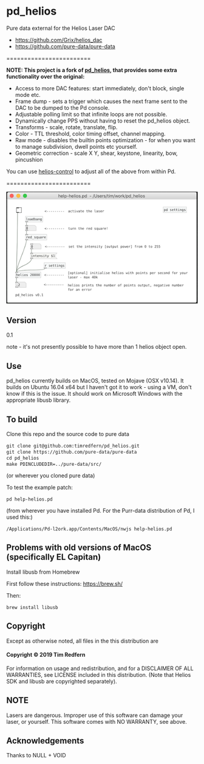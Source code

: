 # pd_helios
Pure data external for the Helios Laser DAC

* https://github.com/Grix/helios_dac
* https://github.com/pure-data/pure-data


========================

**NOTE: This project is a fork of [pd_helios](https://github.com/timredfern/pd_helios), that provides some extra functionality over the original:**
- Access to more DAC features: start immediately, don't block, single mode etc.
- Frame dump - sets a trigger which causes the next frame sent to the DAC to be dumped to the Pd console.
- Adjustable polling limit so that infinite loops are not possible.
- Dynamically change PPS without having to reset the pd_helios object.
- Transforms - scale, rotate, translate, flip.
- Color - TTL threshold, color timing offset, channel mapping.
- Raw mode - disables the builtin points optimization - for when you want to manage subdivision, dwell points etc yourself.
- Geometric correction - scale X Y, shear, keystone, linearity, bow, pincushion

You can use [helios-control](https://github.com/julesb/helios-control) to adjust all of the above from within Pd.


========================


![help-helios.pd](help.png)

## Version

0.1

note - it's not presently possible to have more than 1 helios object open. 

## Use

pd_helios currently builds on MacOS, tested on Mojave (OSX v10.14). It builds on Ubuntu 16.04 x64 but I haven't got it to work - using a VM, don't know if this is the issue. It should work on Microsoft Windows with the appropriate libusb library.

## To build

Clone this repo and the source code to pure data

```
git clone git@github.com:timredfern/pd_helios.git
git clone https://github.com/pure-data/pure-data
cd pd_helios
make PDINCLUDEDIR=../pure-data/src/
```		

(or wherever you cloned pure data)

To test the example patch:

```
pd help-helios.pd
```

(from wherever you have installed Pd. For the Purr-data distribution of Pd, I used this:)

```
/Applications/Pd-l2ork.app/Contents/MacOS/nwjs help-helios.pd 
```

## Problems with old versions of MacOS (specifically EL Capitan)

Install libusb from Homebrew

First follow these instructions: https://brew.sh/

Then:

```
brew install libusb

```

## Copyright

Except as otherwise noted, all files in the this distribution are

#### Copyright © 2019 Tim Redfern

For information on usage and redistribution, and for a DISCLAIMER OF ALL
WARRANTIES, see LICENSE included in this distribution.
(Note that Helios SDK and libusb are copyrighted separately).

## NOTE

Lasers are dangerous. Improper use of this software can damage your laser, or yourself. This software comes with NO WARRANTY, see above.

## Acknowledgements

Thanks to NULL + VOID
